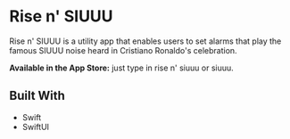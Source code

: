 # Rise n' SIUUU

Rise n' SIUUU is a utility app that enables users to set alarms that play the famous SIUUU noise heard in Cristiano Ronaldo's celebration.

**Available in the App Store:** just type in rise n' siuuu or siuuu.

## Built With
- Swift
- SwiftUI